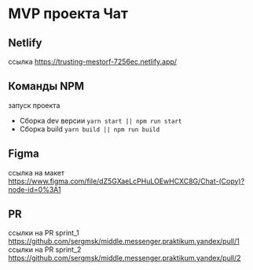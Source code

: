 # MVP проекта Чат

## Netlify
ссылка
https://trusting-mestorf-7256ec.netlify.app/

## Команды NPM
запуск проекта
- Сборка dev версии `yarn start || npm run start` 
- Сборка build `yarn build || npm run build` 

## Figma
ссылка на макет
https://www.figma.com/file/dZ5GXaeLcPHuLOEwHCXC8G/Chat-(Copy)?node-id=0%3A1

## PR
ссылки на PR
sprint_1 https://github.com/sergmsk/middle.messenger.praktikum.yandex/pull/1
ссылки на PR
sprint_2 https://github.com/sergmsk/middle.messenger.praktikum.yandex/pull/2